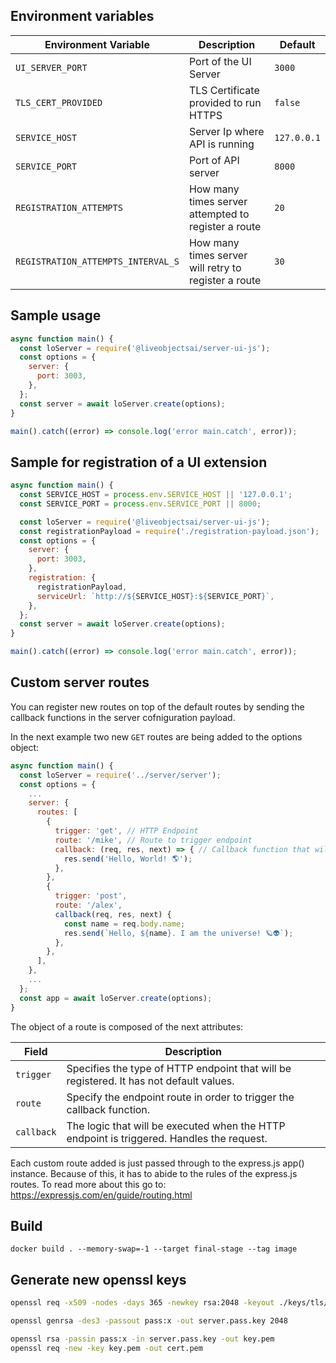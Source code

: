 ## Environment variables

| Environment Variable               | Description                                          | Default     |
| ---------------------------------- | ---------------------------------------------------- | ----------- |
| `UI_SERVER_PORT`                   | Port of the UI Server                                | `3000`      |
| `TLS_CERT_PROVIDED`                | TLS Certificate provided to run HTTPS                | `false`     |
| `SERVICE_HOST`                     | Server Ip where API is running                       | `127.0.0.1` |
| `SERVICE_PORT`                     | Port of API server                                   | `8000`      |
| `REGISTRATION_ATTEMPTS`            | How many times server attempted to register a route  | `20`        |
| `REGISTRATION_ATTEMPTS_INTERVAL_S` | How many times server will retry to register a route | `30`        |

## Sample usage

```js
async function main() {
  const loServer = require('@liveobjectsai/server-ui-js');
  const options = {
    server: {
      port: 3003,
    },
  };
  const server = await loServer.create(options);
}

main().catch((error) => console.log('error main.catch', error));
```

## Sample for registration of a UI extension

```js
async function main() {
  const SERVICE_HOST = process.env.SERVICE_HOST || '127.0.0.1';
  const SERVICE_PORT = process.env.SERVICE_PORT || 8000;

  const loServer = require('@liveobjectsai/server-ui-js');
  const registrationPayload = require('./registration-payload.json');
  const options = {
    server: {
      port: 3003,
    },
    registration: {
      registrationPayload,
      serviceUrl: `http://${SERVICE_HOST}:${SERVICE_PORT}`,
    },
  };
  const server = await loServer.create(options);
}

main().catch((error) => console.log('error main.catch', error));
```

## Custom server routes

You can register new routes on top of the default routes by sending the callback functions in the server cofniguration payload.

In the next example two new `GET` routes are being added to the options object:

```js
async function main() {
  const loServer = require('../server/server');
  const options = {
    ...
    server: {
      routes: [
        {
          trigger: 'get', // HTTP Endpoint
          route: '/mike', // Route to trigger endpoint
          callback: (req, res, next) => { // Callback function that will handle the request
            res.send('Hello, World! 🌎');
          },
        },
        {
          trigger: 'post',
          route: '/alex',
          callback(req, res, next) {
            const name = req.body.name;
            res.send(`Hello, ${name}. I am the universe! 🪐👽`);
          },
        },
      ],
    },
    ...
  };
  const app = await loServer.create(options);
}
```

The object of a route is composed of the next attributes:

| Field      | Description                                                                               |
| ---------- | ----------------------------------------------------------------------------------------- |
| `trigger`  | Specifies the type of HTTP endpoint that will be registered. It has not default values.   |
| `route`    | Specify the endpoint route in order to trigger the callback function.                     |
| `callback` | The logic that will be executed when the HTTP endpoint is triggered. Handles the request. |

Each custom route added is just passed through to the express.js app() instance. Because of this, it has to abide to the rules of the express.js routes. To read more about this go to: https://expressjs.com/en/guide/routing.html

## Build

```
docker build . --memory-swap=-1 --target final-stage --tag image
```

## Generate new openssl keys

```bash
openssl req -x509 -nodes -days 365 -newkey rsa:2048 -keyout ./keys/tls/key.pem -out ./keys/tls/cert.pem

openssl genrsa -des3 -passout pass:x -out server.pass.key 2048

openssl rsa -passin pass:x -in server.pass.key -out key.pem
openssl req -new -key key.pem -out cert.pem

```
